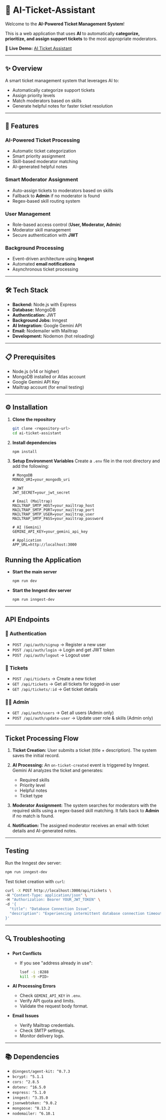 # 🎫 AI-Ticket-Assistant

Welcome to the **AI-Powered Ticket Management System**\!

This is a web application that uses **AI** to automatically **categorize, prioritize, and assign support tickets** to the most appropriate moderators.

🔗 **Live Demo:** [AI Ticket Assistant](https://ai-powered-ticket-assignment-system.vercel.app/)

-----

## ✨ Overview

A smart ticket management system that leverages AI to:

  - Automatically categorize support tickets
  - Assign priority levels
  - Match moderators based on skills
  - Generate helpful notes for faster ticket resolution

-----

## 🚀 Features

### AI-Powered Ticket Processing

  - Automatic ticket categorization
  - Smart priority assignment
  - Skill-based moderator matching
  - AI-generated helpful notes

### Smart Moderator Assignment

  - Auto-assign tickets to moderators based on skills
  - Fallback to **Admin** if no moderator is found
  - Regex-based skill routing system

### User Management

  - Role-based access control (**User, Moderator, Admin**)
  - Moderator skill management
  - Secure authentication with **JWT**

### Background Processing

  - Event-driven architecture using **Inngest**
  - Automated **email notifications**
  - Asynchronous ticket processing

-----

## 🛠 Tech Stack

  - **Backend:** Node.js with Express
  - **Database:** MongoDB
  - **Authentication:** JWT
  - **Background Jobs:** Inngest
  - **AI Integration:** Google Gemini API
  - **Email:** Nodemailer with Mailtrap
  - **Development:** Nodemon (hot reloading)

-----

## 📋 Prerequisites

  - Node.js (v14 or higher)
  - MongoDB installed or Atlas account
  - Google Gemini API Key
  - Mailtrap account (for email testing)

-----

## ⚙️ Installation

1.  **Clone the repository**

    ```bash
    git clone <repository-url>
    cd ai-ticket-assistant
    ```

2.  **Install dependencies**

    ```bash
    npm install
    ```

3.  **Setup Environment Variables**
    Create a `.env` file in the root directory and add the following:

    ```
    # MongoDB
    MONGO_URI=your_mongodb_uri

    # JWT
    JWT_SECRET=your_jwt_secret

    # Email (Mailtrap)
    MAILTRAP_SMTP_HOST=your_mailtrap_host
    MAILTRAP_SMTP_PORT=your_mailtrap_port
    MAILTRAP_SMTP_USER=your_mailtrap_user
    MAILTRAP_SMTP_PASS=your_mailtrap_password

    # AI (Gemini)
    GEMINI_API_KEY=your_gemini_api_key

    # Application
    APP_URL=http://localhost:3000
    ```

## Running the Application

  - **Start the main server**
    ```bash
    npm run dev
    ```
  - **Start the Inngest dev server**
    ```bash
    npm run inngest-dev
    ```

-----

## API Endpoints

### 🔑 Authentication

  - `POST /api/auth/signup` → Register a new user
  - `POST /api/auth/login` → Login and get JWT token
  - `POST /api/auth/logout` → Logout user

### 🎫 Tickets

  - `POST /api/tickets` → Create a new ticket
  - `GET /api/tickets` → Get all tickets for logged-in user
  - `GET /api/tickets/:id` → Get ticket details

### 👨‍💻 Admin

  - `GET /api/auth/users` → Get all users (Admin only)
  - `POST /api/auth/update-user` → Update user role & skills (Admin only)

-----

## Ticket Processing Flow

1.  **Ticket Creation:** User submits a ticket (title + description). The system saves the initial record.

2.  **AI Processing:** An `on-ticket-created` event is triggered by Inngest. Gemini AI analyzes the ticket and generates:

      - Required skills
      - Priority level
      - Helpful notes
      - Ticket type

3.  **Moderator Assignment:** The system searches for moderators with the required skills using a regex-based skill matching. It falls back to **Admin** if no match is found.

4.  **Notification:** The assigned moderator receives an email with ticket details and AI-generated notes.

-----

## Testing

Run the Inngest dev server:

```bash
npm run inngest-dev
```

Test ticket creation with `curl`:

```bash
curl -X POST http://localhost:3000/api/tickets \
-H "Content-Type: application/json" \
-H "Authorization: Bearer YOUR_JWT_TOKEN" \
-d '{
  "title": "Database Connection Issue",
  "description": "Experiencing intermittent database connection timeouts"
}'
```

-----

## 🔍 Troubleshooting

  - **Port Conflicts**

      - If you see "address already in use":
        ```bash
        lsof -i :8288
        kill -9 <PID>
        ```

  - **AI Processing Errors**

      - Check `GEMINI_API_KEY` in `.env`.
      - Verify API quota and limits.
      - Validate the request body format.

  - **Email Issues**

      - Verify Mailtrap credentials.
      - Check SMTP settings.
      - Monitor delivery logs.

-----

## 📚 Dependencies

  - `@inngest/agent-kit: ^0.7.3`
  - `bcrypt: ^5.1.1`
  - `cors: ^2.8.5`
  - `dotenv: ^16.5.0`
  - `express: ^5.1.0`
  - `inngest: ^3.35.0`
  - `jsonwebtoken: ^9.0.2`
  - `mongoose: ^8.13.2`
  - `nodemailer: ^6.10.1`

